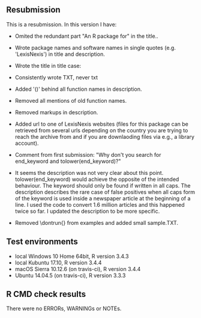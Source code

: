 ## Resubmission
This is a resubmission. In this version I have:

* Omited the redundant part "An R package for" in the title..

* Wrote package names and software names in single quotes (e.g. 'LexisNexis') in title and description. 

* Wrote the title in title case: 

* Consistently wrote TXT, never txt

* Added '()' behind all function names in description.

* Removed all mentions of old function names. 

* Removed markups in description. 

* Added url to one of LexisNexis websites (files for this package can be retrieved from several urls depending on the country you are trying to reach the archive from and if you are downlaoding files via e.g., a library account).

* Comment from first submission: "Why don't you search for end_keyword and tolower(end_keyword)?"
- It seems the description was not very clear about this point. tolower(end_keyword) would achieve the opposite of the intended behaviour. The keyword should only be found if written in all caps. The description describes the rare case of false positives when all caps form of the keyword is used inside a newspaper article at the beginning of a line. I used the code to convert 1.6 million articles and this happened twice so far. I updated the description to be more specific.

* Removed \dontrun{} from examples and added small sample.TXT.




## Test environments
* local Windows 10 Home 64bit, R version 3.4.3
* local Kubuntu 17.10, R version 3.4.4
* macOS Sierra 10.12.6 (on travis-ci), R version 3.4.4
* Ubuntu 14.04.5 (on travis-ci), R version 3.3.3

## R CMD check results
There were no ERRORs, WARNINGs or NOTEs. 

